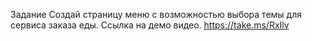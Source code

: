 Задание Создай страницу меню с возможностью выбора темы для сервиса заказа еды.
Ссылка на демо видео. https://take.ms/RxIlv
